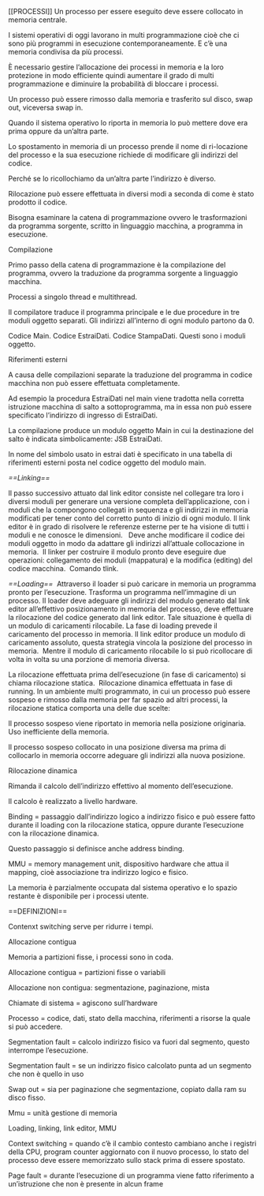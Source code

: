 [[PROCESSI]]
Un processo per essere eseguito deve essere collocato in memoria centrale.

I sistemi operativi di oggi lavorano in multi programmazione cioè che ci sono più programmi in esecuzione contemporaneamente. E c’è una memoria condivisa da più processi.

È necessario gestire l’allocazione dei processi in memoria e la loro protezione in modo efficiente quindi aumentare il grado di multi programmazione e diminuire la probabilità di bloccare i processi.

Un processo può essere rimosso dalla memoria e trasferito sul disco, swap out, viceversa swap in. 

Quando il sistema operativo lo riporta in memoria lo può mettere dove era prima oppure da un’altra parte.

Lo spostamento in memoria di un processo prende il nome di ri-locazione del processo e la sua esecuzione richiede di modificare gli indirizzi del codice.

Perché se lo ricollochiamo da un’altra parte l’indirizzo è diverso.

Rilocazione può essere effettuata in diversi modi a seconda di come è stato prodotto il codice.

Bisogna esaminare la catena di programmazione ovvero le trasformazioni da programma sorgente, scritto in linguaggio macchina, a programma in esecuzione.

Compilazione 

Primo passo della catena di programmazione è la compilazione del programma, ovvero la traduzione da programma sorgente a linguaggio macchina.

Processi a singolo thread e multithread.

Il compilatore traduce il programma principale e le due procedure in tre moduli oggetto separati. Gli indirizzi all’interno di ogni modulo partono da 0.

Codice Main. Codice EstraiDati. Codice StampaDati. Questi sono i moduli oggetto.

Riferimenti esterni 

A causa delle compilazioni separate la traduzione del programma in codice macchina non può essere effettuata completamente.

Ad esempio la procedura EstraiDati nel main viene tradotta nella corretta istruzione macchina di salto a sottoprogramma, ma in essa non può essere specificato l’indirizzo di ingresso di EstraiDati.

La compilazione produce un modulo oggetto Main in cui la destinazione del salto è indicata simbolicamente: JSB EstraiDati.

In nome del simbolo usato in estrai dati è specificato in una tabella di riferimenti esterni posta nel codice oggetto del modulo main.

*==Linking==* 

Il passo successivo attuato dal link editor consiste nel collegare tra loro i diversi moduli per generare una versione completa dell’applicazione, con i moduli che la compongono collegati in sequenza e gli indirizzi in memoria modificati per tener conto del corretto punto di inizio di ogni modulo.
Il link editor è in grado di risolvere le referenze esterne per te ha visione di tutti i moduli e ne conosce le dimensioni.  
Deve anche modificare il codice dei moduli oggetto in modo da adattare gli indirizzi all’attuale collocazione in memoria. 
Il linker per costruire il modulo pronto deve eseguire due operazioni: collegamento dei moduli (mappatura) e la modifica (editing) del codice macchina. 
Comando tlink.

*==Loading==* 
Attraverso il loader si può caricare in memoria un programma pronto per l’esecuzione.
Trasforma un programma nell’immagine di un processo.
Il loader deve adeguare gli indirizzi del modulo generato dal link editor all’effettivo posizionamento in memoria del processo, deve effettuare la rilocazione del codice generato dal link editor.
Tale situazione è quella di un modulo di caricamenti rilocabile.
La fase di loading prevede il caricamento del processo in memoria.
Il link editor produce un modulo di caricamento assoluto, questa strategia vincola la posizione del processo in memoria. 
Mentre il modulo di caricamento rilocabile lo si può ricollocare di volta in volta su una porzione di memoria diversa. 

La rilocazione effettuata prima dell’esecuzione (in fase di caricamento) si chiama rilocazione statica. 
Rilocazione dinamica effettuata in fase di running.
In un ambiente multi programmato, in cui un processo può essere sospeso e rimosso dalla memoria per far spazio ad altri processi, la rilocazione statica comporta una delle due scelte:

Il processo sospeso viene riportato in memoria nella posizione originaria. Uso inefficiente della memoria.

Il processo sospeso collocato in una posizione diversa ma prima di collocarlo in memoria occorre adeguare gli indirizzi alla nuova posizione. 

Rilocazione dinamica 

Rimanda il calcolo dell’indirizzo effettivo al momento dell’esecuzione.

Il calcolo è realizzato a livello hardware.

Binding = passaggio dall’indirizzo logico a indirizzo fisico e può essere fatto durante il loading con la rilocazione statica, oppure durante l’esecuzione con la rilocazione dinamica.

Questo passaggio si definisce anche address binding. 

MMU = memory management unit, dispositivo hardware che attua il mapping, cioè associazione tra indirizzo logico e fisico. 

La memoria è parzialmente occupata dal sistema operativo e lo spazio restante è disponibile per i processi utente. 

==DEFINIZIONI==

Contenxt switching serve per ridurre i tempi. 

Allocazione contigua 

Memoria a partizioni fisse, i processi sono in coda. 

Allocazione contigua = partizioni fisse o variabili

Allocazione non contigua: segmentazione, paginazione, mista

Chiamate di sistema = agiscono sull’hardware 

Processo = codice, dati, stato della macchina, riferimenti a risorse la quale si può accedere.

Segmentation fault = calcolo indirizzo fisico va fuori dal segmento, questo interrompe l’esecuzione. 

Segmentation fault = se un indirizzo fisico calcolato punta ad un segmento che non è quello in uso 

Swap out = sia per paginazione che segmentazione, copiato dalla ram su disco fisso.

Mmu = unità gestione di memoria 

Loading, linking, link editor, MMU

Context switching = quando c’è il cambio contesto cambiano anche i registri della CPU, program counter aggiornato con il nuovo processo, lo stato del processo deve essere memorizzato sullo stack prima di essere spostato.

Page fault = durante l’esecuzione di un programma viene fatto riferimento a un’istruzione che non è presente in alcun frame